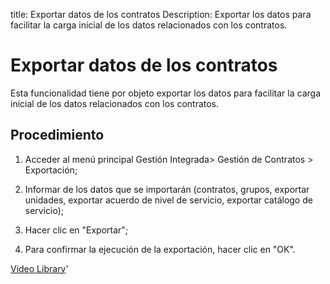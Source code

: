 title: Exportar datos de los contratos
Description: Exportar los datos para facilitar la carga inicial de los datos relacionados con los contratos.
# Exportar datos de los contratos


Esta funcionalidad tiene por objeto exportar los datos para facilitar la carga
inicial de los datos relacionados con los contratos.

Procedimiento
-----------------

1.  Acceder al menú principal Gestión Integrada\> Gestión de Contratos \>
    Exportación;

2.  Informar de los datos que se importarán (contratos, grupos, exportar
    unidades, exportar acuerdo de nivel de servicio, exportar catálogo de
    servicio);

3.  Hacer clic en "Exportar";

4.  Para confirmar la ejecución de la exportación, hacer clic en "OK".



<i class='fa fa-youtube-play  fa-2x' style='color:#97ce17;vertical-align: middle;'> </i> [Video Library](https://www.youtube.com/playlist?list=PLB5qK2uzf2ROTLt6Tt7uegzqwpXHX5nA2)'

<!-- !!! tip "About"

    <b>Product/Version:</b> CITSmart | 8.00 &nbsp;&nbsp;
    <b>Updated:</b>01/25/2019 – Anna Martins

